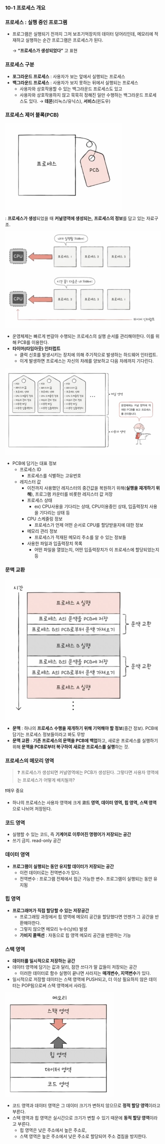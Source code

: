 ### 10-1 프로세스 개요

### **프로세스** : 실행 중인 프로그램

- 프로그램은 실행되기 전까지 그저 보조기억장치의 데이터 덩어리인데, 메모리에 적재하고 실행하는 순간 프로그램은 프로세스가 된다.
    
    → **“프로세스가 생성되었다”** 고 표현
    

### 프로세스 구분

- **포그라운드 프로세스** : 사용자가 보는 앞에서 실행되는 프로세스
- **백그라운드 프로세스** : 사용자가 보지 못하는 뒤에서 실행되는 프로세스
    - 사용자와 상호작용할 수 있는 백그라운드 프로세스도 있고
    - 사용자와 상호작용하지 않고 묵묵히 정해진 일만 수행하는 백그라운드 프로세스도 있다. → **데몬**(리눅스/유닉스), **서비스**(윈도우)

### 프로세스 제어 블록(PCB)

![스크린샷 2025-03-28 오후 11.53.10.jpg](./images/chapter10/pcb.jpg)

: **프로세스가 생성**되었을 때 **커널영역에 생성되는,** **프로세스의 정보**를 담고 있는 자료구조.

![스크린샷 2025-03-28 오후 11.48.53.jpg](./images/chapter10/timer.jpg)

- 운영체제는 빠르게 번갈아 수행되는 프로세스의 실행 순서를 관리해야한다. 이를 위해 PCB를 이용한다.
- **타이머(타임아웃) 인터럽트**
    - 클럭 신호를 발생시키는 장치에 의해 주기적으로 발생하는 하드웨어 인터럽트.
    - 이게 발생하면 프로세스는 자신의 차례를 양보하고 다음 차례까지 기다린다.

![스크린샷 2025-03-28 오후 11.53.03.jpg](./images/chapter10/pcbs.jpg)

- PCB에 담기는 대표 정보
    - 프로세스 ID
        - 프로세스를 식별하는 고유번호
    - 레지스터 값
        - 이전까지 사용했던 레지스터의 중간값을 복원하기 위해(**실행을 재개하기 위해**), 프로그램 카운터를 비롯한 레지스터 값 저장
        - 프로세스 상태
            - ex) CPU사용을 기다리는 상태, CPU이용중인 상태, 입출력장치 사용을 기다리는 상태 등
        - CPU 스케줄링 정보
            - 프로세스가 언제 어떤 순서로 CPU를 할당받을지에 대한 정보
        - 메모리 관리 정보
            - 프로세스가 적재된 메모리 주소를 알 수 있는 정보들
        - 사용한 파일과 입출력장치 목록
            - 어떤 파일을 열었는지, 어떤 입출력장치가 이 프로세스에 할당되었는지 등

### 문맥 교환

![스크린샷 2025-03-29 오전 12.09.33.jpg](./images/chapter10/context.jpg)

- **문맥** : 하나의 **프로세스 수행을 재개하기 위해 기억해야 할 정보**(중간 정보). PCB에 담기는 프로세스 정보들이라고 봐도 무방
- **문맥 교환** : **기존 프로세스의 문맥을 PCB에 백업**하고, 새로운 프로세스를 실행하기 위해 **문맥을 PCB로부터 복구하여 새로운 프로세스를 실행**하는 것.

### 프로세스의 메모리 영역

> ❓ 프로세스가 생성되면 커널영역에는 PCB가 생성된다. 그렇다면 사용자 영역에는 프로세스가 어떻게 배치될까?
> 

<aside>

❗️매우 중요

- 하나의 프로세스는 사용자 영역에 크게 **코드 영역, 데이터 영역, 힙 영역, 스택 영역**으로 나뉘어 저장된다.
</aside>

### 코드 영역

- 실행할 수 있는 코드, 즉 **기계어로 이루어진 명령어가 저장되는 공간**
- 쓰기 금지. read-only 공간

### 데이터 영역

- **프로그램이 실행되는 동안 유지할 데이터가 저장되는 공간**
    - 이런 데이터로는 전역변수가 있다.
    - 전역변수 : 프로그램 전체에서 접근 가능한 변수. 프로그램이 실행되는 동안 유지됨

### 힙 영역

- **프로그래머가 직접 할당할 수 있는 저장공간**
    - 프로그래밍 과정에서 힙 영역에 메모리 공간을 할당했다면 언젠가 그 공간을 반환해야한다.
    - 그렇지 않으면 메모리 누수(낭비) 발생
    - **가비지 콜렉션** : 자동으로 힙 영역 메모리 공간을 반환하는 기능

### 스택 영역

- **데이터를 일시적으로 저장하는 공간**
- 데이터 영역에 담기는 값과 달리, 잠깐 쓰다가 말 값들이 저장되는 공간
    - 이러한 데이터로 함수 실행이 끝나면 사라지는 **매개변수, 지역변수**가 있다.
- 일시적으로 저장할 데이터는 스택 영역에 PUSH되고, 더 이상 필요하지 않은 데이터는 POP됨으로써 스택 영역에서 사라짐.

![스크린샷 2025-03-29 오전 12.20.05.jpg](./images/chapter10/memory.jpg)

- 코드 영역과 데이터 영역은 그 데이터 크기가 변하지 않으므로 **정적 할당 영역**이라고 부른다.
- 스택 영역과 힙 영역은 실시간으로 크기가 변할 수 있기 때문에 **동적 할당 영역**이라고 부른다.
    - 힙 영역은 낮은 주소에서 높은 주소로,
    - 스택 영역은 높은 주소에서 낮은 주소로 할당되어 주소 겹침을 방지한다.